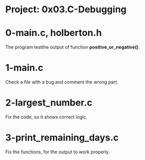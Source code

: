 # Project: 0x03.C-Debugging

# 0-main.c, holberton.h

The program testthe output of function **positive_or_negative()**.

# 1-main.c

Check a file with a bug and comment the wrong part.

# 2-largest_number.c

Fix the code, so it shows correct logic.

# 3-print_remaining_days.c

Fix the functions, for the output to work properly.


